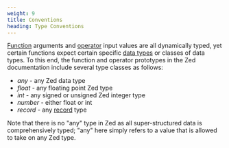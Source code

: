 ```yaml
---
weight: 9
title: Conventions
heading: Type Conventions
---
```


[Function](functions) arguments and [operator](operators) input values are all dynamically typed,
yet certain functions expect certain specific [data types](data-types)
or classes of data types. To this end, the function and operator prototypes
in the Zed documentation include several type classes as follows:
* _any_ - any Zed data type
* _float_ - any floating point Zed type
* _int_ - any signed or unsigned Zed integer type
* _number_ - either float or int
* _record_ - any [record](../formats/jsup#251-record-type) type

Note that there is no "any" type in Zed as all super-structured data is
comprehensively typed; "any" here simply refers to a value that is allowed
to take on any Zed type.
